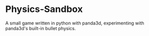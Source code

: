# Physics-Sandbox
A small game written in python with panda3d, experimenting with panda3d's built-in bullet physics.

